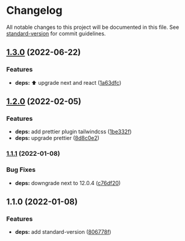 # Changelog

All notable changes to this project will be documented in this file. See [standard-version](https://github.com/conventional-changelog/standard-version) for commit guidelines.

## [1.3.0](https://github.com/putramaghfirah/next-with-tailwind/compare/v1.2.0...v1.3.0) (2022-06-22)


### Features

* **deps:** :arrow_up: upgrade next and react ([1a63dfc](https://github.com/putramaghfirah/next-with-tailwind/commit/1a63dfc8246cfbfcad48b19446b71a5c3c1bf9d8))

## [1.2.0](https://github.com/putramaghfirah/next-with-tailwind/compare/v1.1.1...v1.2.0) (2022-02-05)

### Features

- **deps:** add prettier plugin tailwindcss ([1be332f](https://github.com/putramaghfirah/next-with-tailwind/commit/1be332f3e756e14f01abd973f7a5a1b90eb00f04))
- **deps:** upgrade prettier ([8d8c0e2](https://github.com/putramaghfirah/next-with-tailwind/commit/8d8c0e2ddb98505ebacbc5fca69ceacaa806220f))

### [1.1.1](https://github.com/putramaghfirah/next-with-tailwind/compare/v1.1.0...v1.1.1) (2022-01-08)

### Bug Fixes

- **deps:** downgrade next to 12.0.4 ([c76df20](https://github.com/putramaghfirah/next-with-tailwind/commit/c76df200c53728ccb456531b2a30eea7f9a26985))

## 1.1.0 (2022-01-08)

### Features

- **deps:** add standard-version ([806778f](https://github.com/putramaghfirah/next-with-tailwind/commit/806778f2d118e536d7167668b8a5991585c46b76))
